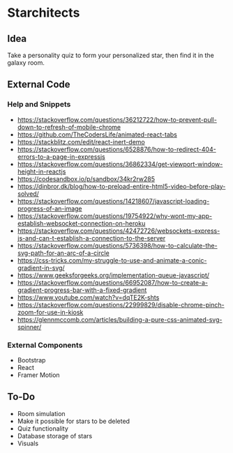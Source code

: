 # Starchitects
## Idea
Take a personality quiz to form your personalized star, then find it in the galaxy room.
## External Code
### Help and Snippets
- https://stackoverflow.com/questions/36212722/how-to-prevent-pull-down-to-refresh-of-mobile-chrome
- https://github.com/TheCodersLife/animated-react-tabs
- https://stackblitz.com/edit/react-inert-demo
- https://stackoverflow.com/questions/6528876/how-to-redirect-404-errors-to-a-page-in-expressjs
- https://stackoverflow.com/questions/36862334/get-viewport-window-height-in-reactjs
- https://codesandbox.io/p/sandbox/34kr2rw285
- https://dinbror.dk/blog/how-to-preload-entire-html5-video-before-play-solved/
- https://stackoverflow.com/questions/14218607/javascript-loading-progress-of-an-image
- https://stackoverflow.com/questions/19754922/why-wont-my-app-establish-websocket-connection-on-heroku
- https://stackoverflow.com/questions/42472726/websockets-express-js-and-can-t-establish-a-connection-to-the-server
- https://stackoverflow.com/questions/5736398/how-to-calculate-the-svg-path-for-an-arc-of-a-circle
- https://css-tricks.com/my-struggle-to-use-and-animate-a-conic-gradient-in-svg/
- https://www.geeksforgeeks.org/implementation-queue-javascript/
- https://stackoverflow.com/questions/66952087/how-to-create-a-gradient-progress-bar-with-a-fixed-gradient
- https://www.youtube.com/watch?v=dqTE2K-shts
- https://stackoverflow.com/questions/22999829/disable-chrome-pinch-zoom-for-use-in-kiosk
- https://glennmccomb.com/articles/building-a-pure-css-animated-svg-spinner/
### External Components
- Bootstrap
- React
- Framer Motion
## To-Do
- Room simulation
- Make it possible for stars to be deleted
- Quiz functionality
- Database storage of stars
- Visuals